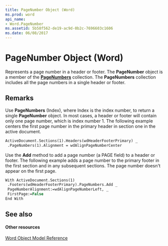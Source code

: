 ```yaml
---
title: PageNumber Object (Word)
ms.prod: word
api_name:
- Word.PageNumber
ms.assetid: 5b58f562-de19-ac9d-0b2c-7696603c1606
ms.date: 06/08/2017
---
```



# PageNumber Object (Word)

Represents a page number in a header or footer. The **PageNumber** object is a member of the **[PageNumbers](pagenumbers-object-word.md)** collection. The **PageNumbers** collection includes all the page numbers in a single header or footer.


## Remarks

Use **PageNumbers** (Index), where Index is the index number, to return a single **PageNumber** object. In most cases, a header or footer will contain only one page number, which is index number 1. The following example centers the first page number in the primary header in section one in the active document.


```vb
ActiveDocument.Sections(1).Headers(wdHeaderFooterPrimary) _ 
 .PageNumbers(1).Alignment = wdAlignPageNumberCenter
```

Use the **Add** method to add a page number (a PAGE field) to a header or footer. The following example adds a page number to the primary footer in the first section and in any subsequent sections. The page number doesn't appear on the first page.




```vb
With ActiveDocument.Sections(1) 
 .Footers(wdHeaderFooterPrimary).PageNumbers.Add _ 
 PageNumberAlignment:=wdAlignPageNumberLeft, _ 
 FirstPage:=False 
End With
```


## See also


#### Other resources



[Word Object Model Reference](http://msdn.microsoft.com/library/be452561-b436-bb9b-6f94-3faa9a74a6fd%28Office.15%29.aspx)


